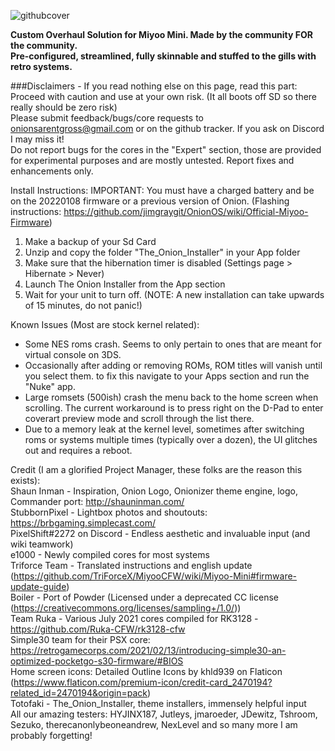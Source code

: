 ![githubcover](https://user-images.githubusercontent.com/85693713/148580152-0bc4aec1-310d-405c-8ab3-e7655991a7f3.png)

**Custom Overhaul Solution for Miyoo Mini. Made by the community FOR the community.<br>
Pre-configured, streamlined, fully skinnable and stuffed to the gills with retro systems.**

###Disclaimers - If you read nothing else on this page, read this part: 
<br>Proceed with caution and use at your own risk. (It all boots off SD so there really should be zero risk)
<br>Please submit feedback/bugs/core requests to onionsarentgross@gmail.com or on the github tracker. If you ask on Discord I may miss it!
<br>Do not report bugs for the cores in the "Expert" section, those are provided for experimental purposes and are mostly untested. Report fixes and enhancements only.

Install Instructions:
IMPORTANT: You must have a charged battery and be on the 20220108 firmware or a previous version of Onion. (Flashing instructions: https://github.com/jimgraygit/OnionOS/wiki/Official-Miyoo-Firmware)
1) Make a backup of your Sd Card
2) Unzip and copy the folder "The_Onion_Installer" in your App folder
3) Make sure that the hibernation timer is disabled (Settings page > Hibernate > Never)
4) Launch The Onion Installer from the App section
4) Wait for your unit to turn off. (NOTE: A new installation can take upwards of 15 minutes, do not panic!)

Known Issues (Most are stock kernel related):
- Some NES roms crash. Seems to only pertain to ones that are meant for virtual console on 3DS.
- Occasionally after adding or removing ROMs, ROM titles will vanish until you select them. to fix this navigate to your Apps section and run the "Nuke" app.
- Large romsets (500ish) crash the menu back to the home screen when scrolling. The current workaround is to press right on the D-Pad to enter coverart preview mode and scroll through the list there.
- Due to a memory leak at the kernel level, sometimes after switching roms or systems multiple times (typically over a dozen), the UI glitches out and requires a reboot.

Credit (I am a glorified Project Manager, these folks are the reason this exists): 
<br>Shaun Inman - Inspiration, Onion Logo, Onionizer theme engine, logo, Commander port: http://shauninman.com/
<br>StubbornPixel - Lightbox photos and shoutouts: https://brbgaming.simplecast.com/
<br>PixelShift#2272 on Discord - Endless aesthetic and invaluable input (and wiki teamwork)
<br>e1000 - Newly compiled cores for most systems
<br>Triforce Team - Translated instructions and english update (https://github.com/TriForceX/MiyooCFW/wiki/Miyoo-Mini#firmware-update-guide)
<br>Boiler - Port of Powder (Licensed under a deprecated CC license (https://creativecommons.org/licenses/sampling+/1.0/))
<br>Team Ruka - Various July 2021 cores compiled for RK3128 - https://github.com/Ruka-CFW/rk3128-cfw
<br>Simple30 team for their PSX core: https://retrogamecorps.com/2021/02/13/introducing-simple30-an-optimized-pocketgo-s30-firmware/#BIOS
<br>Home screen icons: Detailed Outline Icons by khld939 on Flaticon (https://www.flaticon.com/premium-icon/credit-card_2470194?related_id=2470194&origin=pack)
<br>Totofaki - The_Onion_Installer, theme installers, immensely helpful input
<br>All our amazing testers: HYJINX187, Jutleys, jmaroeder, JDewitz, Tshroom, Sezuko, therecanonlybeoneandrew, NexLevel and so many more I am probably forgetting!
